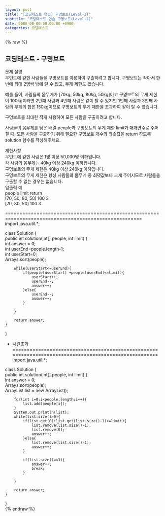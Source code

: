 ```yaml
---  
layout: post  
title: "[코딩테스트 연습] 구명보트(Level-2)"  
subtitle: "코딩테스트 연습 구명보트(Level-2)"  
date: 0000-00-00 00:00:00 +0900  
categories: 코딩테스트  
---  
```

{% raw %}  
## 코딩테스트 - 구명보트  
문제 설명  
무인도에 갇힌 사람들을 구명보트를 이용하여 구출하려고 합니다. 구명보트는 작아서 한 번에 최대 2명씩 밖에 탈 수 없고, 무게 제한도 있습니다.  
  
예를 들어, 사람들의 몸무게가 [70kg, 50kg, 80kg, 50kg]이고 구명보트의 무게 제한이 100kg이라면 2번째 사람과 4번째 사람은 같이 탈 수 있지만 1번째 사람과 3번째 사람의 무게의 합은 150kg이므로 구명보트의 무게 제한을 초과하여 같이 탈 수 없습니다.  
  
구명보트를 최대한 적게 사용하여 모든 사람을 구출하려고 합니다.  
  
사람들의 몸무게를 담은 배열 people과 구명보트의 무게 제한 limit가 매개변수로 주어질 때, 모든 사람을 구출하기 위해 필요한 구명보트 개수의 최솟값을 return 하도록 solution 함수를 작성해주세요.  
  
제한사항  
무인도에 갇힌 사람은 1명 이상 50,000명 이하입니다.  
각 사람의 몸무게는 40kg 이상 240kg 이하입니다.  
구명보트의 무게 제한은 40kg 이상 240kg 이하입니다.  
구명보트의 무게 제한은 항상 사람들의 몸무게 중 최댓값보다 크게 주어지므로 사람들을 구출할 수 없는 경우는 없습니다.  
입출력 예  
people	limit	return  
[70, 50, 80, 50]	100	3  
[70, 80, 50]	100	3  
  
======================================================================================================  
import java.util.*;  
  
class Solution {  
    public int solution(int[] people, int limit) {  
        int answer = 0;  
        int userEnd=people.length-1;  
        int userStart=0;  
        Arrays.sort(people);  
  
        while(userStart<=userEnd){  
            if(people[userStart] +people[userEnd]<=limit){  
                userStart++;  
                userEnd--;  
                answer++;  
            }else{  
                userEnd--;  
                answer++;  
            }  
  
        }  
  
        return answer;  
    }  
}  
  
- 시간초과  
======================================================================================================  
import java.util.*;  
  
class Solution {  
    public int solution(int[] people, int limit) {  
        int answer = 0;  
        Arrays.sort(people);  
        ArrayList<Integer> list = new ArrayList();  
  
        for(int i=0;i<people.length;i++){  
            list.add(people[i]);  
        }  
        System.out.println(list);  
        while(list.size()>0){  
            if(list.get(0)+list.get(list.size()-1)<=limit){  
                list.remove(list.size()-1);  
                list.remove(0);  
                answer++;  
            }else{  
                list.remove(list.size()-1);  
                answer++;  
            }  
  
            if(list.size()==1){  
                answer++;  
                break;  
            }  
  
        }  
  
        return answer;  
    }  
}  
{% endraw %}